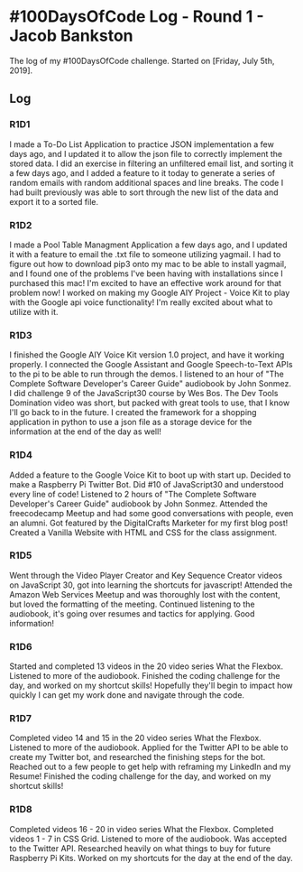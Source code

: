 # #100DaysOfCode Log - Round 1 - Jacob Bankston

The log of my #100DaysOfCode challenge. Started on [Friday, July 5th, 2019].

## Log

### R1D1 
I made a To-Do List Application to practice JSON implementation a few days ago, and I updated it to allow the json file to correctly implement the stored data. I did an exercise in filtering an unfiltered email list, and sorting it a few days ago, and I added a feature to it today to generate a series of random emails with random additional spaces and line breaks. The code I had built previously was able to sort through the new list of the data and export it to a sorted file.

### R1D2
I made a Pool Table Managment Application a few days ago, and I updated it with a feature to email the .txt file to someone utilizing yagmail. I had to figure out how to download pip3 onto my mac to be able to install yagmail, and I found one of the problems I've been having with installations since I purchased this mac! I'm excited to have an effective work around for that problem now! I worked on making my Google AIY Project - Voice Kit to play with the Google api voice functionality! I'm really excited about what to utilize with it.

### R1D3
I finished the Google AIY Voice Kit version 1.0 project, and have it working properly. I connected the Google Assistant and Google Speech-to-Text APIs to the pi to be able to run through the demos. I listened to an hour of "The Complete Software Developer's Career Guide" audiobook by John Sonmez. I did challenge 9 of the JavaScript30 course by Wes Bos. The Dev Tools Domination video was short, but packed with great tools to use, that I know I'll go back to in the future. I created the framework for a shopping application in python to use a json file as a storage device for the information at the end of the day as well!

### R1D4
Added a feature to the Google Voice Kit to boot up with start up. Decided to make a Raspberry Pi Twitter Bot. Did #10 of JavaScript30 and understood every line of code! Listened to 2 hours of "The Complete Software Developer's Career Guide" audiobook by John Sonmez. Attended the freecodecamp Meetup and had some good conversations with people, even an alumni. Got featured by the DigitalCrafts Marketer for my first blog post! Created a Vanilla Website with HTML and CSS for the class assignment.

### R1D5
Went through the Video Player Creator and Key Sequence Creator videos on JavaScript 30, got into learning the shortcuts for javascript! Attended the Amazon Web Services Meetup and was thoroughly lost with the content, but loved the formatting of the meeting. Continued listening to the audiobook, it's going over resumes and tactics for applying. Good information!

### R1D6
Started and completed 13 videos in the 20 video series What the Flexbox. Listened to more of the audiobook. Finished the coding challenge for the day, and worked on my shortcut skills! Hopefully they'll begin to impact how quickly I can get my work done and navigate through the code.

### R1D7
Completed video 14 and 15 in the 20 video series What the Flexbox. Listened to more of the audiobook. Applied for the Twitter API to be able to create my Twitter bot, and researched the finishing steps for the bot. Reached out to a few people to get help with reframing my LinkedIn and my Resume! Finished the coding challenge for the day, and worked on my shortcut skills!

### R1D8
Completed videos 16 - 20 in video series What the Flexbox. Completed videos 1 - 7 in CSS Grid. Listened to more of the audiobook. Was accepted to the Twitter API. Researched heavily on what things to buy for future Raspberry Pi Kits. Worked on my shortcuts for the day at the end of the day.